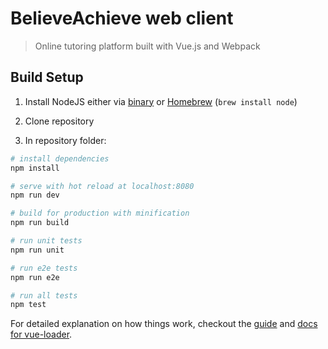# BelieveAchieve web client

> Online tutoring platform built with Vue.js and Webpack

## Build Setup

1. Install NodeJS either via [binary](https://nodejs.org/en/) or [Homebrew](http://brew.sh) (`brew install node`)

2. Clone repository

3. In repository folder:

``` bash
# install dependencies
npm install

# serve with hot reload at localhost:8080
npm run dev

# build for production with minification
npm run build

# run unit tests
npm run unit

# run e2e tests
npm run e2e

# run all tests
npm test
```

For detailed explanation on how things work, checkout the [guide](http://vuejs-templates.github.io/webpack/) and [docs for vue-loader](http://vuejs.github.io/vue-loader).
